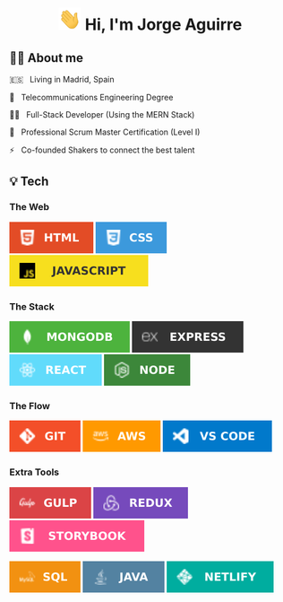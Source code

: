 <div align="center">
  <h1 title="Hi there 👋">
    <img src="gifs/hi.gif" width="40" height="40" />
    Hi, I'm Jorge Aguirre
  </h1>
</div>

## 👨‍💻 About me

🇪🇸 &nbsp;&nbsp;Living in Madrid, Spain

📡 &nbsp;&nbsp;Telecommunications Engineering Degree

🧞‍♂️ &nbsp;&nbsp;Full-Stack Developer (Using the MERN Stack)

🙈 &nbsp;&nbsp;Professional Scrum Master Certification (Level I)

⚡️ &nbsp;&nbsp;Co-founded Shakers to connect the best talent

## 💡 Tech

### The Web

![HTML](badges/web/html.svg)
![CSS](badges/web/css.svg)
![JS](badges/web/js.svg)

### The Stack

![Mongo](badges/stack/mongo.svg)
![Express](badges/stack/express.svg)
![React](badges/stack/react.svg)
![Node](badges/stack/node.svg)

### The Flow

![Git](badges/flow/git.svg)
![AWS](badges/flow/aws.svg)
![Code](badges/flow/code.svg)

### Extra Tools

![Gulp](badges/tools/gulp.svg)
![Redux](badges/tools/redux.svg)
![Storybook](badges/tools/storybook.svg)

![SQL](badges/tools/sql.svg)
![Java](badges/tools/java.svg)
![Netlify](badges/tools/netlify.svg)
